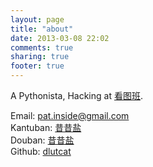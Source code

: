 ```yaml
---
layout: page
title: "about"
date: 2013-03-08 22:02
comments: true
sharing: true
footer: true
---
```


A Pythonista, Hacking at [看图班](http://www.kantuban.com).  

Email: pat.inside@gmail.com  
Kantuban: [昔昔盐](http://www.kantuban.com/people/1365)  
Douban: [昔昔盐](http://www.douban.com/people/xixiyan/)  
Github: [dlutcat](https://github.com/dlutcat)  
